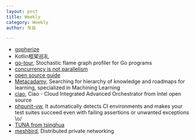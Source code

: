 ```yaml
---
layout: post
title: Weekly
category: Weekly
author: 东岳

---
```


- [gopherize](https://gopherize.me)
- Kotlin框架巡礼
- [go-tour](https://github.com/uber/go-torch), Stochastic flame graph profiler for Go programs
- [concurrency is not parallelism](https://blog.golang.org/concurrency-is-not-parallelism)
- [open source guide](https://github.com/github/open-source-guide)
- [Metacadamy](https://metacademy.org/), Searching for hierarchy of knowledge and roadmaps for learning, specialized in Machining Learning
- [ciao](https://github.com/01org/ciao), Ciao - Cloud Integrated Advanced Orchestrator from Intel open source
- [phpunit-vw](https://github.com/hmlb/phpunit-vw), It automatically detects CI environments and makes your test suites succeed even with failing assertions or unwanted exceptions \o/
- [TUNA from tsinghua](https://tuna.moe/)
- [meshbird](https://github.com/meshbird/meshbird), Distributed private networking
